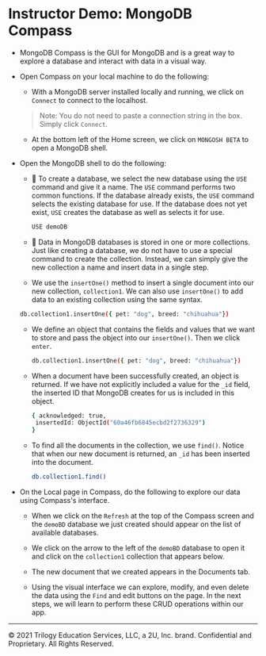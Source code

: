 #  Instructor Demo: MongoDB Compass

* MongoDB Compass is the GUI for MongoDB and is a great way to explore a database and interact with data in a visual way. 

* Open Compass on your local machine to do the following:

  *  With a MongoDB server installed locally and running, we click on `Connect` to connect to the localhost. 
  > Note: You do not need to paste a connection string in the box. Simply click `Connect`.

  *  At the bottom left of the Home screen, we click on `MONGOSH BETA` to open a MongoDB shell. 

* Open the MongoDB shell to do the following: 

  * 🔑 To create a database, we select the new database using the `USE` command and give it a name. The `USE` command performs two common functions. If the database already exists, the `USE` command selects the existing database for use. If the database does not yet exist, `USE` creates the database as well as selects it for use.

    ```sh
    USE demoDB
    ```

  * 🔑 Data in MongoDB databases is stored in one or more collections. Just like creating a database, we do not have to use a special command to create the collection. Instead, we can simply give the new collection a name and insert data in a single step. 
  
  *  We use the `insertOne()` method to insert a single document into our new collection, `collection1`. We can also use `insertOne()` to add data to an existing collection using the same syntax.  

    ```sh
    db.collection1.insertOne({ pet: "dog", breed: "chihuahua"})
    ```

  * We define an object that contains the fields and values that we want to store and pass the object into our `insertOne()`. Then we click `enter`.

    ```sh
    db.collection1.insertOne({ pet: "dog", breed: "chihuahua"})
    ```

  * When a document have been successfully created, an object is returned. If we have not explicitly included a value for the `_id` field, the inserted ID that     MongoDB creates for us is included in this object. 

    ```sh
    { acknowledged: true,
     insertedId: ObjectId("60a46fb6845ecbd2f2736329") 
    }
    ```

  * To find all the documents in the collection, we use `find()`. Notice that when our new document is returned, an `_id` has been inserted into the document.

    ```sh
    db.collection1.find()
    ```

* On the Local page in Compass, do the following to explore our data using Compass's interface.

  * When we click on the `Refresh` at the top of the Compass screen and the `demoBD` database we just created should appear on the list of available databases. 

  *  We click on the arrow to the left of the `demoBD` database to open it and click on the `collection1` collection that appears below. 

  *  The new document that we created appears in the Documents tab.
  
  *  Using the visual interface we can explore, modify, and even delete the data using the `Find` and edit buttons on the page. In the next steps, we will learn to perform these CRUD operations within our app. 

---
© 2021 Trilogy Education Services, LLC, a 2U, Inc. brand. Confidential and Proprietary. All Rights Reserved.
